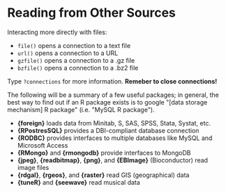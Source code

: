 Reading from Other Sources
==========================
Interacting more directly with files:
* `file()` opens a connection to a text file
* `url()` opens a connection to a URL
* `gzfile()` opens a connection to a .gz file
* `bzfile()` opens a connection to a .bz2 file

Type `?connections` for more information.
**Remeber to close connections!**

The following will be a summary of a few useful packages; in general, the best way to find out if 
an R package exists is to google "[data storage mechanism] R package" (i.e. "MySQL R package").

* **{foreign}** loads data from Minitab, S, SAS, SPSS, Stata, Systat, etc.
* **{RPostresSQL}** provides a DBI-compliant database connection
* **{RODBC}** provides interfaces to multiple databases like MySQL and Microsoft Access
* **{RMongo}** and **{rmongodb}** provide interfaces to MongoDB
* **{jpeg}**, **{readbitmap}**, **{png}**, and **{EBImage}** (Bioconductor) read image files
* **{rdgal}**, **{rgeos}**, and **{raster}** read GIS (geographical) data
* **{tuneR}** and **{seewave}** read musical data
